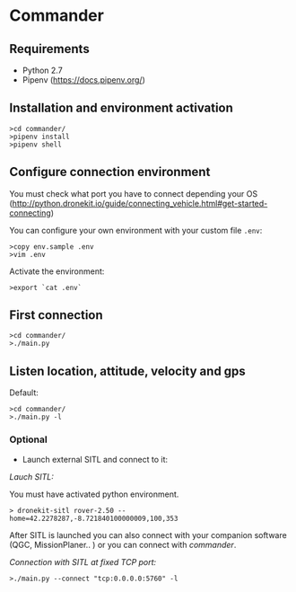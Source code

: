 # Commander

## Requirements

- Python 2.7
- Pipenv (https://docs.pipenv.org/)

## Installation and environment activation

```
>cd commander/
>pipenv install
>pipenv shell
```

## Configure connection environment

You must check what port you have to connect depending your OS 
(http://python.dronekit.io/guide/connecting_vehicle.html#get-started-connecting)

You can configure your own environment with your custom file `.env`:

```
>copy env.sample .env
>vim .env
```

Activate the environment:

```
>export `cat .env`
```


## First connection

```
>cd commander/
>./main.py
```

## Listen location, attitude, velocity and gps

Default:

```
>cd commander/
>./main.py -l
```

### Optional

* Launch external SITL and connect to it:

*Lauch SITL:*

You must have activated python environment.

```
> dronekit-sitl rover-2.50 --home=42.2278287,-8.721840100000009,100,353
```

After SITL is launched you can also connect with your companion software (QGC, MissionPlaner.. ) or
you can connect with *commander*.

*Connection with SITL  at fixed TCP port:*

```
>./main.py --connect "tcp:0.0.0.0:5760" -l
```

